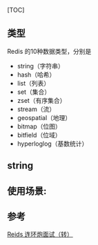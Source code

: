 [TOC]

## 类型

Redis 的10种数据类型，分别是

- string（字符串）
- hash（哈希）
- list（列表）
- set（集合）
- zset（有序集合）
- stream（流）
- geospatial（地理）
- bitmap（位图）
- bitfield（位域）
- hyperloglog（基数统计）

## string



## 使用场景:



## 参考

[Reids 连环炮面试（转） ](https://www.cnblogs.com/myseries/p/12071608.html)




